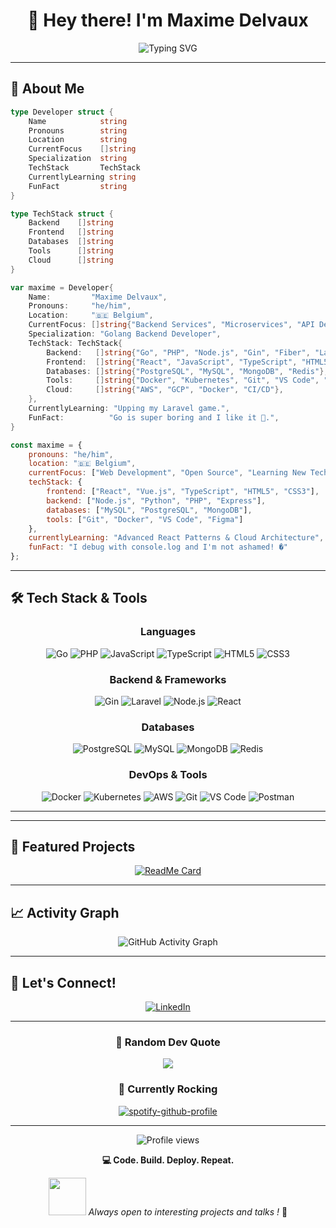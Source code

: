 <div align="center">

# 👋 Hey there! I'm Maxime Delvaux

<img src="https://readme-typing-svg.herokuapp.com?font=Fira+Code&size=22&duration=3000&pause=1000&color=36BCF7&center=true&vCenter=true&width=600&lines=Golang+Backend+Developer;Microservices+Architect;Full+Stack+with+React;PHP+%26+Go+Enthusiast;Building+Scalable+APIs" alt="Typing SVG" />

</div>

---

## 🚀 About Me

```go
type Developer struct {
    Name            string
    Pronouns        string
    Location        string
    CurrentFocus    []string
    Specialization  string
    TechStack       TechStack
    CurrentlyLearning string
    FunFact         string
}

type TechStack struct {
    Backend    []string
    Frontend   []string
    Databases  []string
    Tools      []string
    Cloud      []string
}

var maxime = Developer{
    Name:         "Maxime Delvaux",
    Pronouns:     "he/him",
    Location:     "🇧🇪 Belgium",
    CurrentFocus: []string{"Backend Services", "Microservices", "API Development"},
    Specialization: "Golang Backend Developer",
    TechStack: TechStack{
        Backend:   []string{"Go", "PHP", "Node.js", "Gin", "Fiber", "Laravel"},
        Frontend:  []string{"React", "JavaScript", "TypeScript", "HTML5", "CSS3"},
        Databases: []string{"PostgreSQL", "MySQL", "MongoDB", "Redis"},
        Tools:     []string{"Docker", "Kubernetes", "Git", "VS Code", "Postman"},
        Cloud:     []string{"AWS", "GCP", "Docker", "CI/CD"},
    },
    CurrentlyLearning: "Upping my Laravel game.",
    FunFact:          "Go is super boring and I like it 🔨.",
}
```

```javascript
const maxime = {
    pronouns: "he/him",
    location: "🇧🇪 Belgium",
    currentFocus: ["Web Development", "Open Source", "Learning New Technologies"],
    techStack: {
        frontend: ["React", "Vue.js", "TypeScript", "HTML5", "CSS3"],
        backend: ["Node.js", "Python", "PHP", "Express"],
        databases: ["MySQL", "PostgreSQL", "MongoDB"],
        tools: ["Git", "Docker", "VS Code", "Figma"]
    },
    currentlyLearning: "Advanced React Patterns & Cloud Architecture",
    funFact: "I debug with console.log and I'm not ashamed! �"
};
```

---

## 🛠️ Tech Stack & Tools

<div align="center">

### Languages
![Go](https://img.shields.io/badge/Go-00ADD8?style=for-the-badge&logo=go&logoColor=white)
![PHP](https://img.shields.io/badge/PHP-777BB4?style=for-the-badge&logo=php&logoColor=white)
![JavaScript](https://img.shields.io/badge/JavaScript-F7DF1E?style=for-the-badge&logo=javascript&logoColor=black)
![TypeScript](https://img.shields.io/badge/TypeScript-007ACC?style=for-the-badge&logo=typescript&logoColor=white)
![HTML5](https://img.shields.io/badge/HTML5-E34F26?style=for-the-badge&logo=html5&logoColor=white)
![CSS3](https://img.shields.io/badge/CSS3-1572B6?style=for-the-badge&logo=css3&logoColor=white)

### Backend & Frameworks
![Gin](https://img.shields.io/badge/Gin-00ADD8?style=for-the-badge&logo=go&logoColor=white)
![Laravel](https://img.shields.io/badge/Laravel-FF2D20?style=for-the-badge&logo=laravel&logoColor=white)
![Node.js](https://img.shields.io/badge/Node.js-43853D?style=for-the-badge&logo=node.js&logoColor=white)
![React](https://img.shields.io/badge/React-20232A?style=for-the-badge&logo=react&logoColor=61DAFB)

### Databases
![PostgreSQL](https://img.shields.io/badge/PostgreSQL-316192?style=for-the-badge&logo=postgresql&logoColor=white)
![MySQL](https://img.shields.io/badge/MySQL-00000F?style=for-the-badge&logo=mysql&logoColor=white)
![MongoDB](https://img.shields.io/badge/MongoDB-4EA94B?style=for-the-badge&logo=mongodb&logoColor=white)
![Redis](https://img.shields.io/badge/Redis-DC382D?style=for-the-badge&logo=redis&logoColor=white)

### DevOps & Tools
![Docker](https://img.shields.io/badge/Docker-2496ED?style=for-the-badge&logo=docker&logoColor=white)
![Kubernetes](https://img.shields.io/badge/Kubernetes-326CE5?style=for-the-badge&logo=kubernetes&logoColor=white)
![AWS](https://img.shields.io/badge/AWS-232F3E?style=for-the-badge&logo=amazon-aws&logoColor=white)
![Git](https://img.shields.io/badge/Git-F05032?style=for-the-badge&logo=git&logoColor=white)
![VS Code](https://img.shields.io/badge/VS_Code-007ACC?style=for-the-badge&logo=visual-studio-code&logoColor=white)
![Postman](https://img.shields.io/badge/Postman-FF6C37?style=for-the-badge&logo=postman&logoColor=white)

</div>

---
<!-- 
## 📊 GitHub Statistics

<div align="center">
  <img height="180em" src="https://github-readme-stats.vercel.app/api?username=maximedelvaux&show_icons=true&theme=radical&include_all_commits=true&count_private=true"/>
  <img height="180em" src="https://github-readme-stats.vercel.app/api/top-langs/?username=maximedelvaux&layout=compact&langs_count=8&theme=radical"/>
</div>

<div align="center">
  <img src="https://github-readme-streak-stats.herokuapp.com/?user=maximedelvaux&theme=radical" alt="maximedelvaux's streak"/>
</div>

---

## 🏆 GitHub Trophies

<div align="center">
  <img src="https://github-profile-trophy.vercel.app/?username=maximedelvaux&theme=radical&no-frame=false&no-bg=false&margin-w=4&row=1" alt="maximedelvaux's trophies"/>
</div> -->

---

## 🌟 Featured Projects

<div align="center">

[![ReadMe Card](https://github-readme-stats.vercel.app/api/pin/?username=maximedelvaux&repo=maximedelvaux&theme=radical)](https://github.com/maximedelvaux/maximedelvaux)

</div>

---

## 📈 Activity Graph

<div align="center">
  <img src="https://github-readme-activity-graph.vercel.app/graph?username=maximedelvaux&bg_color=0d1117&color=ffffff&line=00b3ff&point=f9ca24&area=true&hide_border=true" alt="GitHub Activity Graph">
</div>

---

## 🤝 Let's Connect!

<div align="center">

[![LinkedIn](https://img.shields.io/badge/LinkedIn-0077B5?style=for-the-badge&logo=linkedin&logoColor=white)](https://www.linkedin.com/in/maxime-delvaux-1514b9114/?originalSubdomain=be)
</div>

---

<div align="center">

### 💭 Random Dev Quote
![](https://quotes-github-readme.vercel.app/api?type=horizontal&theme=radical)

### 🎵 Currently Rocking
[![spotify-github-profile](https://spotify-github-profile.vercel.app/api/spotify?background_color=0d1117&border_color=ffffff)](https://open.spotify.com/user/21bwc5e46346a4p5dxmkzgdsy)

</div>

---

<div align="center">
  <img src="https://komarev.com/ghpvc/?username=maximedelvaux&color=blueviolet&style=flat-square&label=Profile+Views" alt="Profile views">
  
  **💻 Code. Build. Deploy. Repeat.**
  
  <img src="https://media.giphy.com/media/13HgwGsXF0aiGY/giphy.gif" width="60"> <em>Always open to interesting projects and talks !</em> 🚀
</div>
